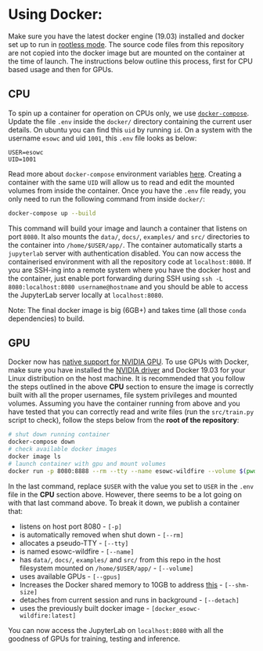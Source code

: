# Using Docker:
Make sure you have the latest docker engine (19.03) installed and docker set up to run in [rootless mode](https://docs.docker.com/engine/security/rootless/). The source code files from this repository are not copied into the docker image but are mounted on the container at the time of launch. The instructions below outline this process, first for CPU based usage and then for GPUs. 

## CPU
To spin up a container for operation on CPUs only, we use [`docker-compose`](https://docs.docker.com/compose/install/). Update the file `.env` inside the `docker/` directory containing the current user details. On ubuntu you can find this `uid` by running `id`. On a system with the username `esowc` and uid `1001`, this `.env` file looks as below:
```
USER=esowc
UID=1001
```
Read more about `docker-compose` environment variables [here](https://docs.docker.com/compose/environment-variables/#the-env-file). Creating a container with the same `UID` will allow us to read and edit the mounted volumes from inside the container. Once you have the `.env` file ready, you only need to run the following command from inside `docker/`:
```bash
docker-compose up --build
```
This command will build your image and launch a container that listens on port `8080`. It also mounts the `data/`, `docs/`, `examples/` and `src/` directories to the container into `/home/$USER/app/`. The container automatically starts  a `jupyterlab` server with authentication disabled. You can now access the containerised environment with all the repository code at `localhost:8080`. If you are SSH-ing into a remote system where you have the docker host and the container, just enable port forwarding during SSH using `ssh -L 8080:localhost:8080 username@hostname` and you should be able to access the JupyterLab server locally at `localhost:8080`.

Note: The final docker image is big (6GB+) and takes time (all those `conda` dependencies) to build. 

## GPU
Docker now has [native support for NVIDIA GPU](https://github.com/NVIDIA/nvidia-docker). To use GPUs with Docker, make sure you have installed the [NVIDIA driver](https://github.com/NVIDIA/nvidia-docker/wiki/Frequently-Asked-Questions#how-do-i-install-the-nvidia-driver) and Docker 19.03 for your Linux distribution on the host machine. It is recommended that you follow the steps outlined in the above **CPU** section to ensure the image is correctly built with all the proper usernames, file system privileges and mounted volumes. Assuming you have the container running from above and you have tested that you can correctly read and write files (run the `src/train.py` script to check), follow the steps below from the **root of the repository**:

```bash
# shut down running container
docker-compose down
# check available docker images
docker image ls
# launch container with gpu and mount volumes
docker run -p 8080:8888 --rm --tty --name esowc-wildfire --volume $(pwd)/data:/home/$USER/app/data --volume $(pwd)/docs:/home/$USER/app/docs --volume $(pwd)/examples:/home/$USER/app/examples --volume $(pwd)/src:/home/$USER/app/src --gpus all --shm-size 10G --detach docker_esowc-wildfire:latest
```
In the last command, replace `$USER` with the value you set to `USER` in the `.env` file in the **CPU** section above. However, there seems to be a lot going on with that last command above. To break it down, we publish a container that:
* listens on host port 8080 - `[-p]`
* is automatically removed when shut down - `[--rm]`
* allocates a pseudo-TTY - `[--tty]`
* is named esowc-wildfire - `[--name]`
* has `data/`, `docs/`, `examples/` and `src/` from this repo in the host filesystem mounted on `/home/$USER/app/` - `[--volume]`
* uses available GPUs - `[--gpus]`
* Increases the Docker shared memory to 10GB to address [this](https://github.com/pytorch/pytorch/issues/2244#issuecomment-318864552) - `[--shm-size]`
* detaches from current session and runs in background - `[--detach]`
* uses the previously built docker image - `[docker_esowc-wildfire:latest]`

You can now access the JupyterLab on `localhost:8080` with all the goodness of GPUs for training, testing and inference.
